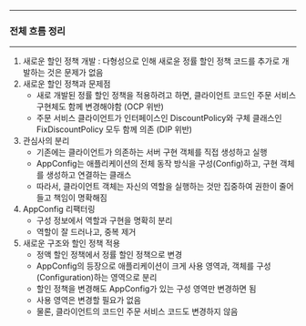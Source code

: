 -----
### 전체 흐름 정리
-----
1. 새로운 할인 정책 개발 : 다형성으로 인해 새로윤 정률 할인 정책 코드를 추가로 개발하는 것은 문제가 없음
2. 새로운 할인 정책과 문제점
   - 새로 개발된 정률 할인 정책을 적용하려고 하면, 클라이언트 코드인 주문 서비스 구현체도 함께 변경해야함 (OCP 위반)
   - 주문 서비스 클라이언트가 인터페이스인 DiscountPolicy와 구체 클래스인 FixDiscountPolicy 모두 함께 의존 (DIP 위반)
3. 관심사의 분리
   - 기존에는 클라이언트가 의존하는 서버 구현 객체를 직접 생성하고 실행
   - AppConfig는 애플리케이션의 전체 동작 방식을 구성(Config)하고, 구현 객체를 생성하고 연결하는 클래스
   - 따라서, 클라이언트 객체는 자신의 역할을 실행하는 것만 집중하여 권한이 줄어들고 책임이 명확해짐
4. AppConfig 리팩터링
   - 구성 정보에서 역할과 구현을 명확히 분리
   - 역할이 잘 드러나고, 중복 제거
5. 새로운 구조와 할인 정책 적용
   - 정액 할인 정책에서 정률 할인 정책으로 변경
   - AppConfig의 등장으로 애플리케이션이 크게 사용 영역과, 객체를 구성(Configuration)하는 영역으로 분리
   - 할인 정책을 변경해도 AppConfig가 있는 구성 영역만 변경하면 됨
   - 사용 영역은 변경할 필요가 없음
   - 물론, 클라이언트의 코드인 주문 서비스 코드도 변경하지 않음 
